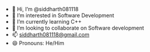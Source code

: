 - 👋 Hi, I’m @siddharth081118
- 👀 I’m interested in Software Development
- 🌱 I’m currently learning C++
- 💞️ I’m looking to collaborate on Software development
- 📫 siddharth081118@gmail.com
- 😄 Pronouns: He/Him


<!---
siddharth081118/siddharth081118 is a ✨ special ✨ repository because its `README.md` (this file) appears on your GitHub profile.
You can click the Preview link to take a look at your changes.
--->
